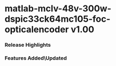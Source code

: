 # matlab-mclv-48v-300w-dspic33ck64mc105-foc-opticalencoder v1.00
### Release Highlights



### Features Added\Updated



